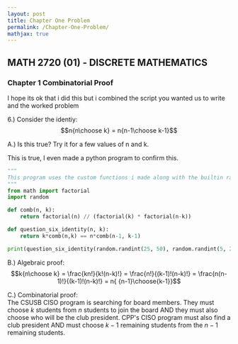 ```yaml
---
layout: post
title: Chapter One Problem
permalink: /Chapter-One-Problem/
mathjax: true
---
```


## MATH 2720 (01) - DISCRETE MATHEMATICS

### Chapter 1 Combinatorial Proof

I hope its ok that i did this but i combined the script you wanted us to write and the worked problem

6.) Consider the identiy:
$$n{n\choose k} = n{n-1\choose k-1}$$

A.) Is this true? Try it for a few values of n and k.

This is true, I even made a python program to confirm this.

```python
"""
This program uses the custom functions i made along with the builtin random library to generate random binomial coefficient to computer and then applies the identity from question 6. After running this several times I can confirm it always outputs to true.
"""
from math import factorial
import random

def comb(n, k):
    return factorial(n) // (factorial(k) * factorial(n-k))

def question_six_identity(n, k):
    return k*comb(n,k) == n*comb(n-1, k-1)

print(question_six_identity(random.randint(25, 50), random.randint(5, 25)))
```

B.) Algebraic proof:
$$k{n\choose k} = \frac{kn!}{k!(n-k)!} = \frac{n!}{(k-1)!(n-k)!} = \frac{n(n-1)!}{(k-1)!(n-k)!} = n{ {n-1}\choose{k-1}}$$

C.) Combinatorial proof: \
The CSUSB CISO program is searching for board members. They must choose $k$ students from $n$ students to join the board AND they must also choose who will be the club president. CPP's CISO program must also find a club president AND must choose $k-1$ remaining students from the $n-1$ remaining students.
